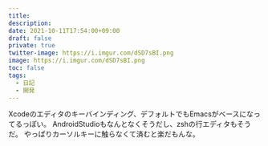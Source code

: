 ```yaml
---
title: 
description: 
date: 2021-10-11T17:54:00+09:00
draft: false
private: true
twitter-image: https://i.imgur.com/dSD7sBI.png
image: https://i.imgur.com/dSD7sBI.png
toc: false
tags:
  - 日記
  - 開発
---
```


Xcodeのエディタのキーバインディング、デフォルトでもEmacsがベースになってるっぽい。
AndroidStudioもなんとなくそうだし、zshの行エディタもそうだ。
やっぱりカーソルキーに触らなくて済むと楽だもんな。

